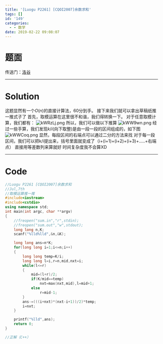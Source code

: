 ```yaml
---
title: '[Luogu P2261] [CQOI2007]余数求和'
tags: []
id: '149'
categories:
  - - 数学
date: 2019-02-22 09:08:07
---
```


# 题面

传送门：[洛谷](https://www.luogu.org/problemnew/show/P2261)

* * *

# Solution

这题显然有一个$O(n)$的直接计算法，$60$分到手。 接下来我们就可以拿出草稿纸推一推式子了 首先，取模运算在这里很不和谐，我们得转换一下。 对于任意取模计算，我们都有： ![kWRzLj.png](https://s2.ax1x.com/2019/02/22/kWRzLj.png) 所以，我们可以做以下推算 ![kWW9wn.png](https://s2.ax1x.com/2019/02/22/kWW9wn.png) 经过一些手算，我们发现$k/i$(向下取整)是由一段一段的区间组成的，如下图 ![kWWCoq.png](https://s2.ax1x.com/2019/02/22/kWWCoq.png) 显然，每段区间的右端点可以通过二分的方法来找 对于每一段区间，我们可以把k/i提出来，括号里面就变成了（i+(i+1)+(i+2)+(i+3)+.....+右端点） 直接用等差数列来算就好 时间复杂度我不会算XD　　

* * *

# Code

```cpp
//Luogu P2261 [CQOI2007]余数求和
//Jul,7th
//取模运算推一推
#include<iostream>
#include<cstdio>
using namespace std;
int main(int argc, char **argv)
{
    //freopen("sum.in","r",stdin);
    //freopen("sum.out","w",stdout);
    long long n,K;
    scanf("%lld%lld",&n,&K);

    long long ans=n*K;
    for(long long i=1;i<=n;i++)
    {
        long long temp=K/i;
        long long l=i,r=n,mid,nxt=i;
        while(l<=r)
        {
            mid=(l+r)/2;
            if(K/mid==temp)
                nxt=max(nxt,mid),l=mid+1;
            else
                r=mid-1;
        }
        ans-=(((i+nxt)*(nxt-i+1))/2)*temp;
        i=nxt;
    }

    printf("%lld",ans);
    return 0;
}

//正解（C++）
```